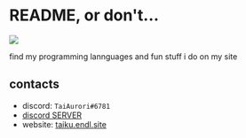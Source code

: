 # README, or don't...
![](https://komarev.com/ghpvc/?username=TaiAurori)

find my programming lannguages and fun stuff i do on my site

## contacts
- discord: `TaiAurori#6781`
- [discord SERVER](https://discord.gg/eyrY79Q86j)
- website: [taiku.endl.site](taiku.endl.site)
